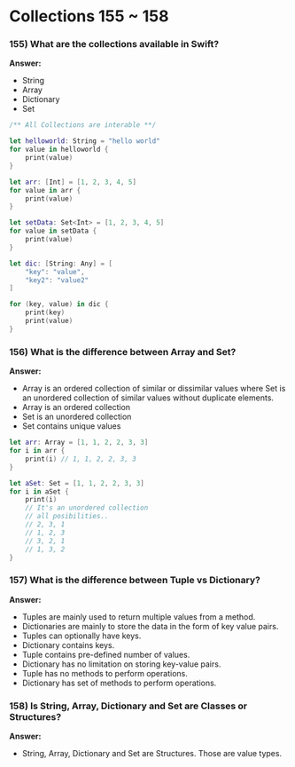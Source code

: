 # Collections 155 ~ 158

### 155) What are the collections available in Swift?

**Answer:**

- String
- Array
- Dictionary
- Set

```swift
/** All Collections are interable **/

let helloworld: String = "hello world"
for value in helloworld {
	print(value)
}

let arr: [Int] = [1, 2, 3, 4, 5]
for value in arr {
	print(value)
}

let setData: Set<Int> = [1, 2, 3, 4, 5]
for value in setData {
	print(value)
}

let dic: [String: Any] = [
	"key": "value",
	"key2": "value2"
]

for (key, value) in dic {
	print(key)
	print(value)
}
```

### 156) What is the difference between Array and Set?

**Answer:**

- Array is an ordered collection of similar or dissimilar values where Set is an unordered collection of similar values without duplicate elements.
- Array is an ordered collection
- Set is an unordered collection
- Set contains unique values

```swift
let arr: Array = [1, 1, 2, 2, 3, 3]
for i in arr {
    print(i) // 1, 1, 2, 2, 3, 3
}

let aSet: Set = [1, 1, 2, 2, 3, 3]
for i in aSet {
    print(i)
    // It's an unordered collection
    // all posibilities..
    // 2, 3, 1
    // 1, 2, 3
    // 3, 2, 1
    // 1, 3, 2
}
```

### 157) What is the difference between Tuple vs Dictionary?

**Answer:**

- Tuples are mainly used to return multiple values from a method.
- Dictionaries are mainly to store the data in the form of key value pairs.
- Tuples can optionally have keys.
- Dictionary contains keys.
- Tuple contains pre-defined number of values.
- Dictionary has no limitation on storing key-value pairs.
- Tuple has no methods to perform operations.
- Dictionary has set of methods to perform operations.

### 158) Is String, Array, Dictionary and Set are Classes or Structures?

**Answer:**

- String, Array, Dictionary and Set are Structures. Those are value types.
